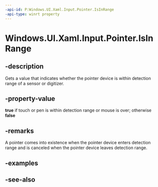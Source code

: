 ```yaml
---
-api-id: P:Windows.UI.Xaml.Input.Pointer.IsInRange
-api-type: winrt property
---
```


<!-- Property syntax
public bool IsInRange { get; }
-->

# Windows.UI.Xaml.Input.Pointer.IsInRange

## -description
Gets a value that indicates whether the pointer device is within detection range of a sensor or digitizer.



## -property-value
**true** if touch or pen is within detection range or mouse is over; otherwise **false**

## -remarks
A pointer comes into existence when the pointer device enters detection range and is canceled when the pointer device leaves detection range.

## -examples

## -see-also
